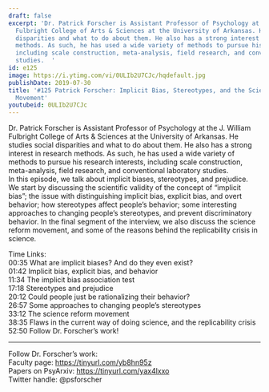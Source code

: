 ```yaml
---
draft: false
excerpt: 'Dr. Patrick Forscher is Assistant Professor of Psychology at the J. William
  Fulbright College of Arts & Sciences at the University of Arkansas. He studies social
  disparities and what to do about them. He also has a strong interest in research
  methods. As such, he has used a wide variety of methods to pursue his research interests,
  including scale construction, meta-analysis, field research, and conventional laboratory
  studies.  '
id: e125
image: https://i.ytimg.com/vi/0ULIb2U7CJc/hqdefault.jpg
publishDate: 2019-07-30
title: '#125 Patrick Forscher: Implicit Bias, Stereotypes, and the Science Reform
  Movement'
youtubeid: 0ULIb2U7CJc
---
```

Dr. Patrick Forscher is Assistant Professor of Psychology at the J. William Fulbright College of Arts & Sciences at the University of Arkansas. He studies social disparities and what to do about them. He also has a strong interest in research methods. As such, he has used a wide variety of methods to pursue his research interests, including scale construction, meta-analysis, field research, and conventional laboratory studies.  
In this episode, we talk about implicit biases, stereotypes, and prejudice. We start by discussing the scientific validity of the concept of “implicit bias”; the issue with distinguishing implicit bias, explicit bias, and overt behavior; how stereotypes affect people’s behavior; some interesting approaches to changing people’s stereotypes, and prevent discriminatory behavior. In the final segment of the interview, we also discuss the science reform movement, and some of the reasons behind the replicability crisis in science.

Time Links:  
00:35  What are implicit biases? And do they even exist?  
01:42  Implicit bias, explicit bias, and behavior                     
11:34  The implicit bias association test                     
17:18  Stereotypes and prejudice              
20:12  Could people just be rationalizing their behavior?       
26:57  Some approaches to changing people’s stereotypes    
33:12  The science reform movement   
38:35  Flaws in the current way of doing science, and the replicability crisis      
52:50  Follow Dr. Forscher’s work!    

---

Follow Dr. Forscher’s work:  
Faculty page: https://tinyurl.com/yb8hn95z  
Papers on PsyArxiv: https://tinyurl.com/yax4lxxo  
Twitter handle: @psforscher

